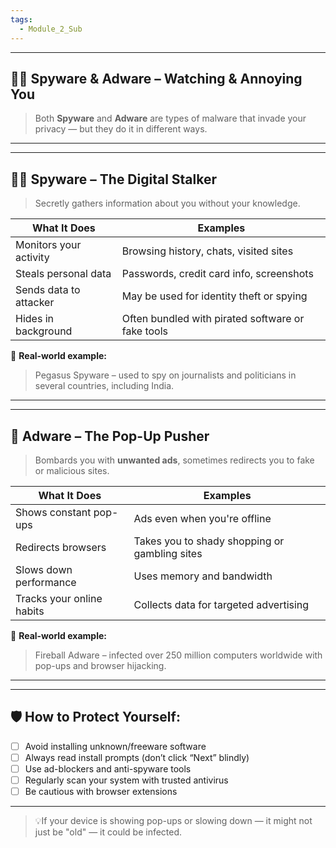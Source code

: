 ```yaml
---
tags:
  - Module_2_Sub
---
```

---

## 🕵️‍♂️ **Spyware & Adware** – Watching & Annoying You

> Both **Spyware** and **Adware** are types of malware that invade your privacy — but they do it in different ways.


---


---

## 🕵️‍♀️ **Spyware – The Digital Stalker**

> Secretly gathers information about you without your knowledge.

| **What It Does**       | **Examples**                                      |
| ---------------------- | ------------------------------------------------- |
| Monitors your activity | Browsing history, chats, visited sites            |
| Steals personal data   | Passwords, credit card info, screenshots          |
| Sends data to attacker | May be used for identity theft or spying          |
| Hides in background    | Often bundled with pirated software or fake tools |

📌 **Real-world example:**
> Pegasus Spyware – used to spy on journalists and politicians in several countries, including India.

---


---

## 📢 **Adware – The Pop-Up Pusher**

> Bombards you with **unwanted ads**, sometimes redirects you to fake or malicious sites.

| **What It Does**          | **Examples**                                  |
| ------------------------- | --------------------------------------------- |
| Shows constant pop-ups    | Ads even when you're offline                  |
| Redirects browsers        | Takes you to shady shopping or gambling sites |
| Slows down performance    | Uses memory and bandwidth                     |
| Tracks your online habits | Collects data for targeted advertising        |

📌 **Real-world example:**
> Fireball Adware – infected over 250 million computers worldwide with pop-ups and browser hijacking.


---


---

## 🛡️ **How to Protect Yourself:**

- [ ] Avoid installing unknown/freeware software
- [ ] Always read install prompts (don’t click “Next” blindly)
- [ ] Use ad-blockers and anti-spyware tools
- [ ] Regularly scan your system with trusted antivirus
- [ ] Be cautious with browser extensions

---

> 💡If your device is showing pop-ups or slowing down — it might not just be "old" — it could be infected.


